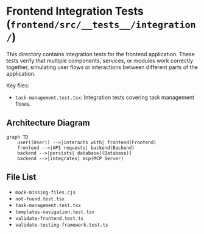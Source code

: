 # Frontend Integration Tests (`frontend/src/__tests__/integration/`)

This directory contains integration tests for the frontend application. These tests verify that multiple components, services, or modules work correctly together, simulating user flows or interactions between different parts of the application.

Key files:

*   `task-management.test.tsx`: Integration tests covering task management flows.

## Architecture Diagram
```mermaid
graph TD
    user((User)) -->|interacts with| frontend(Frontend)
    frontend -->|API requests| backend(Backend)
    backend -->|persists| database[(Database)]
    backend -->|integrates| mcp(MCP Server)
```

<!-- File List Start -->
## File List

- `mock-missing-files.cjs`
- `not-found.test.tsx`
- `task-management.test.tsx`
- `templates-navigation.test.tsx`
- `validate-frontend.test.ts`
- `validate-testing-framework.test.ts`

<!-- File List End -->




